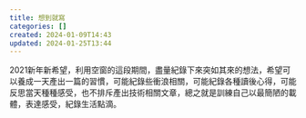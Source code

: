 ```yaml
---
title: 想到就寫
categories: []
created: 2024-01-09T14:43
updated: 2024-01-25T13:44
---
```

2021新年新希望，利用空窗的這段期間，盡量紀錄下來突如其來的想法，希望可以養成一天產出一篇的習慣，可能紀錄些衝浪相關，可能紀錄各種讀後心得，可能反思當天種種感受，也不排斥產出技術相關文章，總之就是訓練自己以最簡陋的載體，表達感受，紀錄生活點滴。